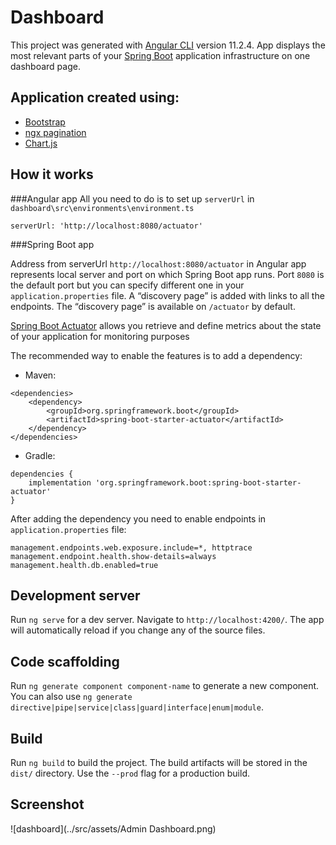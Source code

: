 # Dashboard

This project was generated with [Angular CLI](https://github.com/angular/angular-cli) version 11.2.4. 
App displays the most relevant parts of your [Spring Boot](http://projects.spring.io/spring-boot/) 
application infrastructure on one dashboard page.

## Application created using:

- [Bootstrap](https://ng-bootstrap.github.io/#/home)
- [ngx pagination](https://www.chartjs.org/)
- [Chart.js](https://projectlombok.org/download)

## How it works
###Angular app
All you need to do is to set up `serverUrl` in `dashboard\src\environments\environment.ts`

```shell
serverUrl: 'http://localhost:8080/actuator'
```

###Spring Boot app

Address from serverUrl `http://localhost:8080/actuator` in Angular app represents local server and port
on which Spring Boot app runs. Port `8080` is the default port but you can specify different one in your
`application.properties` file. A “discovery page” is added with links to all the endpoints. The “discovery page” 
is available on `/actuator` by default.

[Spring Boot Actuator](https://docs.spring.io/spring-boot/docs/current/reference/html/production-ready-features.html)
 allows you retrieve and define metrics about the state of your application for monitoring purposes
 
The recommended way to enable the features is to add a dependency:

* Maven:
```shell
<dependencies>
    <dependency>
        <groupId>org.springframework.boot</groupId>
        <artifactId>spring-boot-starter-actuator</artifactId>
    </dependency>
</dependencies>
```
* Gradle:
```shell
dependencies {
    implementation 'org.springframework.boot:spring-boot-starter-actuator'
}
```
After adding the dependency you need to enable endpoints in `application.properties` file:

```shell
management.endpoints.web.exposure.include=*, httptrace
management.endpoint.health.show-details=always
management.health.db.enabled=true
```

## Development server

Run `ng serve` for a dev server. Navigate to `http://localhost:4200/`. The app will automatically reload if you change any of the source files.

## Code scaffolding

Run `ng generate component component-name` to generate a new component. You can also use `ng generate directive|pipe|service|class|guard|interface|enum|module`.

## Build

Run `ng build` to build the project. The build artifacts will be stored in the `dist/` directory. Use the `--prod` flag for a production build.

## Screenshot

![dashboard](../src/assets/Admin Dashboard.png)
